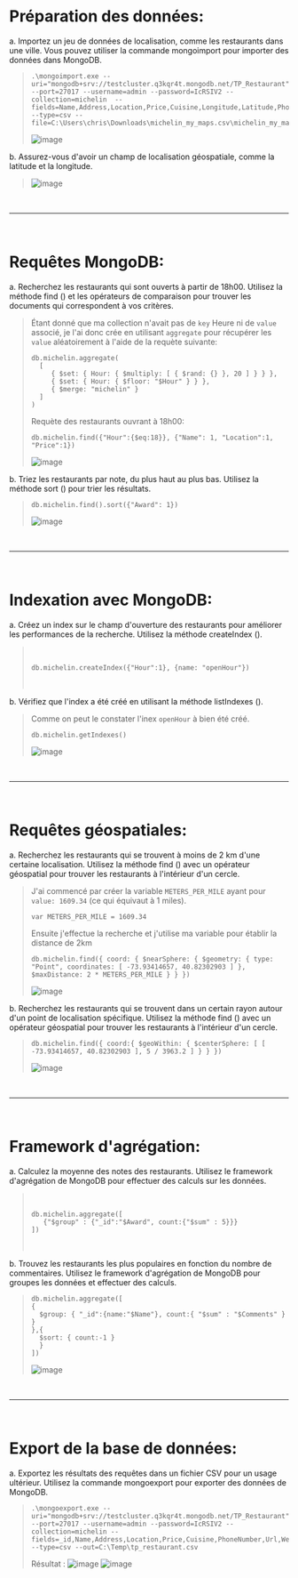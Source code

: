# Préparation des données:
a. Importez un jeu de données de localisation, comme les restaurants dans une ville. Vous pouvez utiliser la commande mongoimport pour importer des données dans MongoDB.

>```
>.\mongoimport.exe --uri="mongodb+srv://testcluster.q3kqr4t.mongodb.net/TP_Restaurant" --port=27017 --username=admin --password=IcRSIV2 --collection=michelin  --fields=Name,Address,Location,Price,Cuisine,Longitude,Latitude,PhoneNumber,Url,WebsiteUrl,Award,FacilitiesAndServices --type=csv --file=C:\Users\chris\Downloads\michelin_my_maps.csv\michelin_my_maps.csv
>```
>![image](img/import.png)

b. Assurez-vous d'avoir un champ de localisation géospatiale, comme la latitude et la longitude.
>![image](img/coord.png)

&nbsp;	

---

&nbsp;

# Requêtes MongoDB:
a. Recherchez les restaurants qui sont ouverts à partir de 18h00. Utilisez la méthode find () et les opérateurs de comparaison pour trouver les documents qui correspondent à vos critères.

> Étant donné que ma collection n'avait pas de `key` Heure ni de `value` associé, je l'ai donc crée en utilisant `aggregate` pour récupérer les `value` aléatoirement à l'aide de la requète suivante:
>
> ```
> db.michelin.aggregate(
>   [
>      { $set: { Hour: { $multiply: [ { $rand: {} }, 20 ] } } },
>      { $set: { Hour: { $floor: "$Hour" } } },
>      { $merge: "michelin" }
>   ]
>)
> ```
>
> Requète des restaurants ouvrant à 18h00:
> ```
> db.michelin.find({"Hour":{$eq:18}}, {"Name": 1, "Location":1, "Price":1})
> ```
>![image](img/openHour.png)

b. Triez les restaurants par note, du plus haut au plus bas. Utilisez la méthode sort () pour trier les résultats.

> ```
> db.michelin.find().sort({"Award": 1})
> ```
>![image](img/award.png)

&nbsp;	

---

&nbsp;

# Indexation avec MongoDB:
a. Créez un index sur le champ d'ouverture des restaurants pour améliorer les performances de la recherche. Utilisez la méthode createIndex ().

>&nbsp;
> ```
> db.michelin.createIndex({"Hour":1}, {name: "openHour"})
> ```
>&nbsp;

b. Vérifiez que l'index a été créé en utilisant la méthode listIndexes ().


> Comme on peut le constater l'inex `openHour` à bien été créé.
> ```
> db.michelin.getIndexes()
> ```
>![image](img/index.png)

&nbsp;	

---

&nbsp;

# Requêtes géospatiales:
a. Recherchez les restaurants qui se trouvent à moins de 2 km d'une certaine localisation. Utilisez la méthode find () avec un opérateur géospatial pour trouver les restaurants à l'intérieur d'un cercle.

>J'ai commencé par créer la variable `METERS_PER_MILE` ayant pour `value: 1609.34` (ce qui équivaut à 1 miles).
>
> ```
>var METERS_PER_MILE = 1609.34
>```
> Ensuite j'effectue la recherche et j'utilise ma variable pour établir la distance de 2km
>```
> db.michelin.find({ coord: { $nearSphere: { $geometry: { type: "Point", coordinates: [ -73.93414657, 40.82302903 ] }, $maxDistance: 2 * METERS_PER_MILE } } })
> ```
>![image](img/find-point.png)

b. Recherchez les restaurants qui se trouvent dans un certain rayon autour d'un point de localisation spécifique. Utilisez la méthode find () avec un opérateur géospatial pour trouver les restaurants à l'intérieur d'un cercle.

> ```
> db.michelin.find({ coord:{ $geoWithin: { $centerSphere: [ [ -73.93414657, 40.82302903 ], 5 / 3963.2 ] } } })
> ```
>![image](img/find-radius-circle.png)

&nbsp;	

---

&nbsp;

# Framework d'agrégation:
a. Calculez la moyenne des notes des restaurants. Utilisez le framework d'agrégation de MongoDB pour effectuer des calculs sur les données.

>&nbsp;
> ```
> db.michelin.aggregate([
>    {"$group" : {"_id":"$Award", count:{"$sum" : 5}}}
> ])
> ```
>&nbsp;

b. Trouvez les restaurants les plus populaires en fonction du nombre de commentaires. Utilisez le framework d'agrégation de MongoDB pour groupes les données et effectuer des calculs.

> ```
> db.michelin.aggregate([
> {
>   $group: { "_id":{name:"$Name"}, count:{ "$sum" : "$Comments" } }
> },{
>   $sort: { count:-1 }
>   }
> ])
> ```
>![image](img/more-comments.png)

&nbsp;	

---

&nbsp;

# Export de la base de données:
a. Exportez les résultats des requêtes dans un fichier CSV pour un usage ultérieur. Utilisez la commande mongoexport pour exporter des données de MongoDB.

> ```
> .\mongoexport.exe --uri="mongodb+srv://testcluster.q3kqr4t.mongodb.net/TP_Restaurant" --port=27017 --username=admin --password=IcRSIV2 --collection=michelin --fields=_id,Name,Address,Location,Price,Cuisine,PhoneNumber,Url,WebsiteUrl,Award,FacilitiesAndServices,Hour,coord,Comments --type=csv --out=C:\Temp\tp_restaurant.csv
> ```
> Résultat :
>![image](img/export.png)
>![image](img/export-file.png)